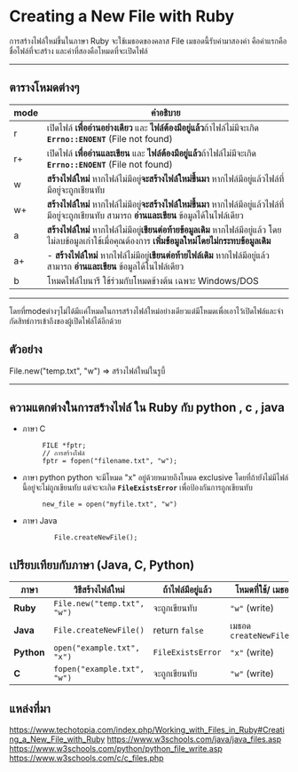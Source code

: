 # Creating a New File with Ruby


การสร้างไฟล์ใหม่ขึ้นในภาษา Ruby จะใช้เมธอดของคลาส File เมธอดนี้รับค่ามาสองค่า คือค่าแรกคือชื่อไฟล์ที่จะสร้าง และค่าที่สองคือโหมดที่จะเปิดไฟล์

---
## ตารางโหมดต่างๆ

| mode               | คำอธิบาย                                                                     
|---|----------------------------------------|
| r	       |  เปิดไฟล์ **เพื่ออ่านอย่างเดียว** และ **ไฟล์ต้องมีอยู่แล้ว**ถ้าไฟล์ไม่มีจะเกิด **`Errno::ENOENT`** (File not found)  | 
| r+       |  เปิดไฟล์ **เพื่ออ่านและเขียน** และ **ไฟล์ต้องมีอยู่แล้ว**ถ้าไฟล์ไม่มีจะเกิด **`Errno::ENOENT`** (File not found)
| w       | **สร้างไฟล์ใหม่** หากไฟล์ไม่มีอยู่**จะสร้างไฟล์ใหม่ขึ้นมา** หากไฟล์มีอยู่แล้วไฟล์ที่มีอยู่จะถูกเชียนทับ
| w+       |**สร้างไฟล์ใหม่** หากไฟล์ไม่มีอยู่**จะสร้างไฟล์ใหม่ขึ้นมา** หากไฟล์มีอยู่แล้วไฟล์ที่มีอยู่จะถูกเชียนทับ สามารถ **อ่านและเขียน** ข้อมูลได้ในไฟล์เดียว
| a       | **สร้างไฟล์ใหม่** หากไฟล์ไม่มีอยู่**เขียนต่อท้ายข้อมูลเดิม** หากไฟล์มีอยู่แล้ว โดยไม่ลบข้อมูลเก่าใช้เมื่อคุณต้องการ **เพิ่มข้อมูลใหม่โดยไม่กระทบข้อมูลเดิม** 
| a+       | -   **สร้างไฟล์ใหม่** หากไฟล์ไม่มีอยู่**เขียนต่อท้ายไฟล์เดิม** หากไฟล์มีอยู่แล้ว สามารถ **อ่านและเขียน** ข้อมูลได้ในไฟล์เดียว
| b       | โหมดไฟล์ไบนารี ใช้ร่วมกับโหมดข้างต้น เฉพาะ Windows/DOS  
----
โดยที่modeต่างๆไม่ได้มีเเค่โหมดในการสร้างไฟล์ใหม่อย่างเดียวแต่มีโหมดเพื่อเอาไว้เปิดไฟล์และจำกัดสิทธ์การเข้าถึงของผู้เปิดไฟล์ได้อีกด้วย

## ตัวอย่าง

File.new("temp.txt", "w") 
=>  สร้างไฟล์ใหม่ในรูบี้

---
## ความแตกต่างในการสร้างไฟล์ ใน Ruby กับ python , c , java

 - ภาษา C
			
			FILE *fptr;  
			// การสร้างไฟล์
			fptr = fopen("filename.txt", "w");

 - ภาษา python
python จะมีโหมด "x" อยู่ด้วยหมายถึงโหมด exclusive โดยที่ถ้ายังไม่มีไฟล์นี้อยู่จะไม่ถูกเขียนทับ แต่จะจะเกิด **`FileExistsError`** เพื่อป้องกันการถูกเขียนทับ
				
			new_file = open("myfile.txt", "w")

- ภาษา Java

			
              File.createNewFile();


## เปรียบเทียบกับภาษา (Java, C, Python)

| ภาษา       | วิธีสร้างไฟล์ใหม่                          | ถ้าไฟล์มีอยู่แล้ว         | โหมดที่ใช้/ เมธอด         |
|------------|--------------------------------------------|---------------------------|-----------------------------|
| **Ruby**   | `File.new("temp.txt", "w")`            | จะถูกเขียนทับ   | `"w"` (write) |
| **Java**   | `File.createNewFile()`                     | return `false`            | เมธอด `createNewFile()`    |
| **Python** | `open("example.txt", "x")`                 | `FileExistsError`         | `"x"` (write)   |
| **C**      | `fopen("example.txt", "w")`       | จะถูกเขียนทับ            | `"w"` (write) |

## แหล่งที่มา
https://www.techotopia.com/index.php/Working_with_Files_in_Ruby#Creating_a_New_File_with_Ruby
https://www.w3schools.com/java/java_files.asp
https://www.w3schools.com/python/python_file_write.asp
https://www.w3schools.com/c/c_files.php

